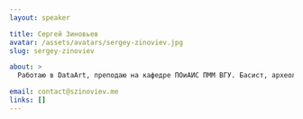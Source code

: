 ```yaml
---
layout: speaker

title: Сергей Зиновьев
avatar: /assets/avatars/sergey-zinoviev.jpg
slug: sergey-zinoviev

about: >
  Работаю в DataArt, преподаю на кафедре ПОиАИС ПММ ВГУ. Басист, археолог.

email: contact@szinoviev.me
links: []
---
```



